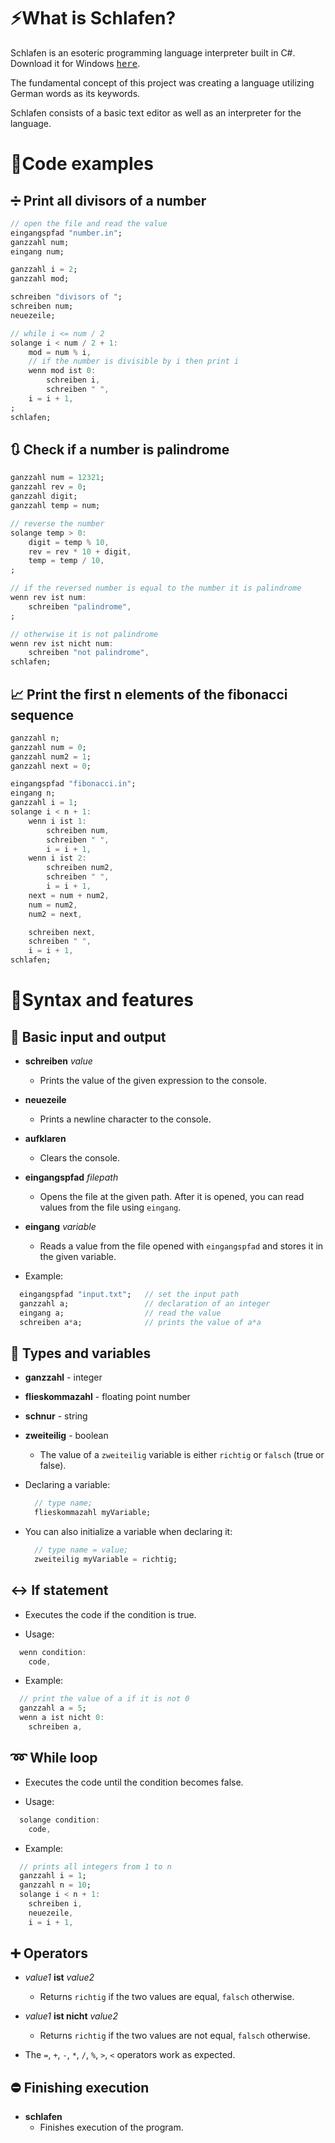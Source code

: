 # ⚡What is Schlafen?

Schlafen is an esoteric programming language interpreter built in C#. Download it for Windows <a href="https://github.com/zslti/schlafen/files/14279458/schlafen.zip"><kbd>here</kbd></a>.

The fundamental concept of this project was creating a language utilizing German words as its keywords.

Schlafen consists of a basic text editor as well as an interpreter for the language.

# 🚀Code examples

## ➗ Print all divisors of a number

```dart
// open the file and read the value
eingangspfad "number.in";
ganzzahl num;
eingang num;

ganzzahl i = 2;
ganzzahl mod;

schreiben "divisors of ";
schreiben num;
neuezeile;

// while i <= num / 2
solange i < num / 2 + 1:
    mod = num % i,
    // if the number is divisible by i then print i
    wenn mod ist 0:
        schreiben i,
        schreiben " ",
    i = i + 1,
;
schlafen;
```

## 🔃 Check if a number is palindrome

```dart
ganzzahl num = 12321;
ganzzahl rev = 0;
ganzzahl digit;
ganzzahl temp = num;

// reverse the number
solange temp > 0:
    digit = temp % 10,
    rev = rev * 10 + digit,
    temp = temp / 10,
;

// if the reversed number is equal to the number it is palindrome
wenn rev ist num:
    schreiben "palindrome",
;

// otherwise it is not palindrome
wenn rev ist nicht num:
    schreiben "not palindrome",
schlafen;
```

## 📈 Print the first n elements of the fibonacci sequence

```dart
ganzzahl n;
ganzzahl num = 0;
ganzzahl num2 = 1;
ganzzahl next = 0;

eingangspfad "fibonacci.in";
eingang n;
ganzzahl i = 1;
solange i < n + 1:
    wenn i ist 1:
        schreiben num,
        schreiben " ",
        i = i + 1,
    wenn i ist 2:
        schreiben num2,
        schreiben " ",
        i = i + 1,
    next = num + num2,
    num = num2,
    num2 = next,

    schreiben next,
    schreiben " ",
    i = i + 1,
schlafen;

```

# 🔰Syntax and features

## 📢 Basic input and output

- **schreiben** _value_
  - Prints the value of the given expression to the console.

- **neuezeile**
  - Prints a newline character to the console.
 
- **aufklaren**
  - Clears the console.
 
- **eingangspfad** _filepath_
  - Opens the file at the given path. After it is opened, you can read values from the file using ```eingang```. 

- **eingang** _variable_
  - Reads a value from the file opened with ```eingangspfad``` and stores it in the given variable.

- Example:
```dart
  eingangspfad "input.txt";   // set the input path
  ganzzahl a;                 // declaration of an integer
  eingang a;                  // read the value
  schreiben a*a;              // prints the value of a*a
```

## 💯 Types and variables

- **ganzzahl** - integer
  
- **flieskommazahl** - floating point number

- **schnur** - string

- **zweiteilig** - boolean
  - The value of a ```zweiteilig``` variable is either ```richtig``` or ```falsch``` (true or false).
 
- Declaring a variable:
  ```dart
    // type name;
    flieskommazahl myVariable;
  ```

- You can also initialize a variable when declaring it:
  ```dart
    // type name = value;
    zweiteilig myVariable = richtig;
  ```

## ↔️ If statement

- Executes the code if the condition is true.

- Usage: 
```dart
  wenn condition:
    code,
```

- Example: 
```dart
  // print the value of a if it is not 0
  ganzzahl a = 5;
  wenn a ist nicht 0:
    schreiben a,
```

## ➿ While loop

- Executes the code until the condition becomes false.

- Usage: 
```dart
  solange condition:
    code,
```

- Example: 
```dart
  // prints all integers from 1 to n
  ganzzahl i = 1;
  ganzzahl n = 10;
  solange i < n + 1:
    schreiben i,
    neuezeile,
    i = i + 1,
```

## ➕ Operators

- _value1_ **ist** _value2_
  - Returns ```richtig``` if the two values are equal, ```falsch``` otherwise.
 
- _value1_ **ist nicht** _value2_
  - Returns ```richtig``` if the two values are not equal, ```falsch``` otherwise.

- The ```=```, ```+```, ```-```, ```*```, ```/```, ```%```, ```>```, ```<``` operators work as expected.

## ⛔ Finishing execution

- **schlafen** 
  - Finishes execution of the program.

